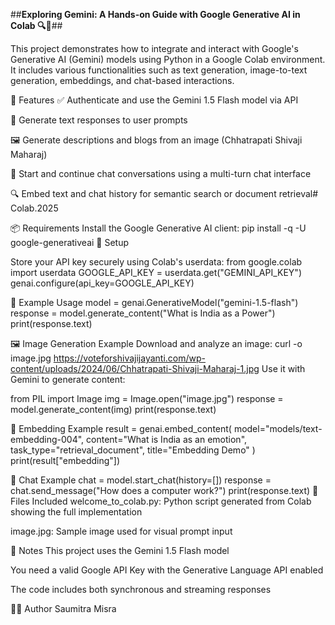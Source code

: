 ##**Exploring Gemini: A Hands-on Guide with Google Generative AI in Colab 🔍🔮**##

This project demonstrates how to integrate and interact with Google's Generative AI (Gemini) models using Python in a Google Colab environment. It includes various functionalities such as text generation, image-to-text generation, embeddings, and chat-based interactions.

🚀 Features
✅ Authenticate and use the Gemini 1.5 Flash model via API

📝 Generate text responses to user prompts

🖼️ Generate descriptions and blogs from an image (Chhatrapati Shivaji Maharaj)

💬 Start and continue chat conversations using a multi-turn chat interface

🔍 Embed text and chat history for semantic search or document retrieval# Colab.2025

📦 Requirements
Install the Google Generative AI client:
pip install -q -U google-generativeai
🔑 Setup

Store your API key securely using Colab's userdata:
from google.colab import userdata
GOOGLE_API_KEY = userdata.get("GEMINI_API_KEY")
genai.configure(api_key=GOOGLE_API_KEY)

🧪 Example Usage
model = genai.GenerativeModel("gemini-1.5-flash")
response = model.generate_content("What is India as a Power")
print(response.text)

🖼️ Image Generation Example
Download and analyze an image:
curl -o image.jpg https://voteforshivajijayanti.com/wp-content/uploads/2024/06/Chhatrapati-Shivaji-Maharaj-1.jpg
Use it with Gemini to generate content:

from PIL import Image
img = Image.open("image.jpg")
response = model.generate_content(img)
print(response.text)

🧠 Embedding Example
result = genai.embed_content(
    model="models/text-embedding-004",
    content="What is India as an emotion",
    task_type="retrieval_document",
    title="Embedding Demo"
)
print(result["embedding"])

💬 Chat Example
chat = model.start_chat(history=[])
response = chat.send_message("How does a computer work?")
print(response.text)
📁 Files Included
welcome_to_colab.py: Python script generated from Colab showing the full implementation

image.jpg: Sample image used for visual prompt input

📌 Notes
This project uses the Gemini 1.5 Flash model

You need a valid Google API Key with the Generative Language API enabled

The code includes both synchronous and streaming responses

🧑‍💻 Author
Saumitra Misra


